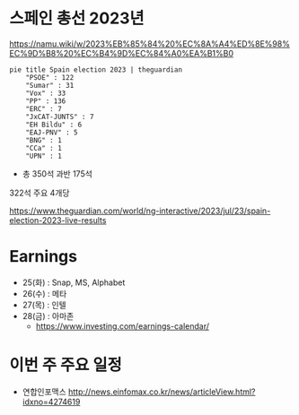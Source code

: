 # 스페인 총선 2023년 

https://namu.wiki/w/2023%EB%85%84%20%EC%8A%A4%ED%8E%98%EC%9D%B8%20%EC%B4%9D%EC%84%A0%EA%B1%B0

```mermaid
pie title Spain election 2023 | theguardian
    "PSOE" : 122
    "Sumar" : 31
    "Vox" : 33
    "PP" : 136
    "ERC" : 7
    "JxCAT-JUNTS" : 7
    "EH Bildu" : 6
    "EAJ-PNV" : 5
    "BNG" : 1
    "CCa" : 1
    "UPN" : 1
```

- 총 350석 과반 175석

322석 주요 4개당

https://www.theguardian.com/world/ng-interactive/2023/jul/23/spain-election-2023-live-results


# Earnings 

- 25(화) : Snap, MS, Alphabet
- 26(수) : 메타
- 27(목) : 인텔
- 28(금) : 아마존
  - https://www.investing.com/earnings-calendar/

# 이번 주 주요 일정
- 연합인포맥스
http://news.einfomax.co.kr/news/articleView.html?idxno=4274619
